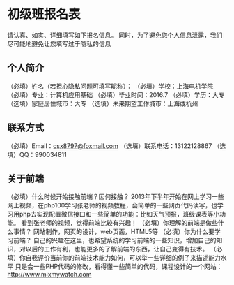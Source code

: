 # 初级班报名表

请认真、如实、详细填写如下报名信息。
同时，为了避免您个人信息泄露，我们尽可能地避免让您填写过于隐私的信息

## 个人简介

（必填）姓名（若担心隐私问题可填写昵称）：
（必填）学校：上海电机学院
（必填）专业：计算机应用基础
（必填）毕业时间：2016.7
（必填）学历：大专
（选填）家庭居住城市：大专
（选填）未来期望工作城市：上海或杭州

## 联系方式

（必填）Email：csx8797@foxmail.com
（选填）联系电话：13122128867
（选填）QQ：990034811

## 关于前端

（必填）什么时候开始接触前端？因何接触？
             2013年下半年开始在网上学习一些网上视频，在php100学习张老师的视频教程，会简单的一些网页代码读写，也学习用php去实现配置微信接口和一些简单的功能：比如天气预报，班级课表等小功能。 看到张老师的视频，觉得前端比较有兴趣！
（必填）你理解的前端是做些什么事情？
        网站制作，网页的设计，web页面，HTML5等
（必填）你为什么要学习前端？
        自己的兴趣在这里，也希望系统的学习前端的一些知识，增加自己的知识，对以后的工作有利，也能更多的了解前端的东西，让自己变得有技术。
（必填）你自我评价当前你的前端技术能力如何，可以举一些详细的例子来描述能力水平
        只是会一些PHP代码的修改，看得懂一些简单的代码，课程设计的一个网站：http://www.mixmywatch.com
